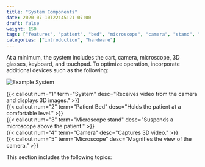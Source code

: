 ```yaml
---
title: "System Components"
date: 2020-07-10T22:45:21-07:00
draft: false
weight: 150
tags: ["features", "patient", "bed", "microscope", "camera", "stand", "cart"]
categories: ["introduction", "hardware"]
---
```


At a minimum, the system includes the cart, camera, microscope, 3D glasses, keyboard, and touchpad. To optimize operation, incorporate additional devices such as the following:

![Example System](/images/system_with_callouts.svg)

{{< callout num="1" term="System" desc="Receives video from the camera and displays 3D images." >}}  
{{< callout num="2" term="Patient Bed" desc="Holds the patient at a comfortable level." >}}  
{{< callout num="3" term="Microscope stand" desc="Suspends a microscope above the patient." >}}  
{{< callout num="4" term="Camera" desc="Captures 3D video." >}}  
{{< callout num="5" term="Microscope" desc="Magnifies the view of the camera." >}}

This section includes the following topics:
